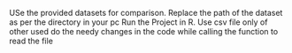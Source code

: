 USe the provided datasets for comparison. 
Replace the path of the dataset as per the directory in your pc
Run the Project in R.
Use csv file only of other used do the needy changes in the code while calling the function to read the file
